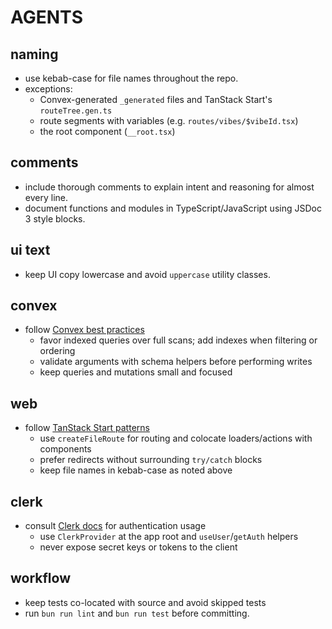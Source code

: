 # AGENTS

## naming
- use kebab-case for file names throughout the repo.
- exceptions:
  - Convex-generated `_generated` files and TanStack Start's `routeTree.gen.ts`
  - route segments with variables (e.g. `routes/vibes/$vibeId.tsx`)
  - the root component (`__root.tsx`)

## comments
- include thorough comments to explain intent and reasoning for almost every line.
- document functions and modules in TypeScript/JavaScript using JSDoc 3 style blocks.

## ui text
- keep UI copy lowercase and avoid `uppercase` utility classes.

## convex
- follow [Convex best practices](https://docs.convex.dev/understanding/best-practices/)
  - favor indexed queries over full scans; add indexes when filtering or ordering
  - validate arguments with schema helpers before performing writes
  - keep queries and mutations small and focused

## web
- follow [TanStack Start patterns](https://tanstack.com/start/latest/docs/framework/react/overview)
  - use `createFileRoute` for routing and colocate loaders/actions with components
  - prefer redirects without surrounding `try/catch` blocks
  - keep file names in kebab-case as noted above

## clerk
- consult [Clerk docs](https://clerk.com/docs) for authentication usage
  - use `ClerkProvider` at the app root and `useUser`/`getAuth` helpers
  - never expose secret keys or tokens to the client

## workflow
- keep tests co-located with source and avoid skipped tests
- run `bun run lint` and `bun run test` before committing.
